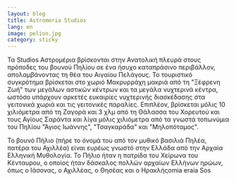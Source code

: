```yaml
---
layout: blog
title: Astromeria Studios
lang: en
image: pelion.jpg
category: sticky
---
```


Τα Studios Αστρομέρια βρίσκoνται στην Ανατολική πλευρά στους πρόποδες του βουνού Πηλίου σε ένα ήσυχο καταπράσινο περιβάλλον, απολαμβάνοντας τη θέα του Αιγαίου Πελάγους. Το τουριστικό συγκρότημα βρίσκεται στο χωριό Μακρυρράχη μακριά από τη "Ξέφρενη Ζωή" των μεγάλων αστικών κέντρων και τα μεγάλα νυχτερινά κέντρα, ωστόσο υπάρχουν αρκετές ευκαιρίες νυχτερινής διασκέδασης στα γειτονικά χωριά και τις γειτονικές παραλίες. Επιπλέον, βρίσκεται μόλις 10 χιλιόμετρα από τη Ζαγορά και 3 χλμ από τη Θάλασσα του Χορευτού και τους Αγίους Σαράντα και λίγα μόλις χιλιόμετρα από τα γνωστά τοπωνύμια του Πηλίου "Άγιος Ιωάννης", "Τσαγκαράδα" και "Μηλοπόταμος".
<!-- more -->
Το βουνό Πήλιο (πήρε το όνομά του από τον μυθικό βασιλιά Πηλέα, πατέρα του Αχιλλέα) είναι ευρέως γνωστό στην Ελλάδα από την Αρχαία Ελληνική Μυθολογία. Το Πήλιο ήταν η πατρίδα του Χείρωνα του Κένταυρου, ο οποίος ήταν δάσκαλος πολλών αρχαίων Ελλήνων ηρώων, όπως ο Ιάσονας, ο Αχιλλέας, ο Θησέας και ο Ηρακλήςomia eraia Sos
